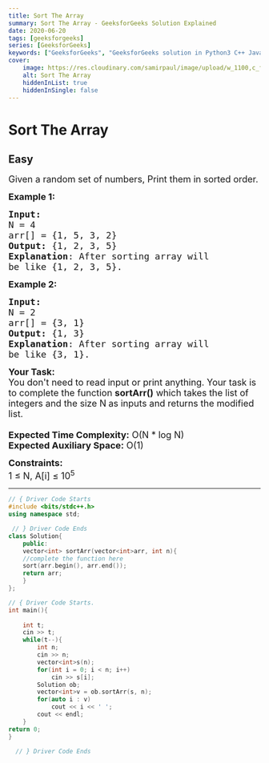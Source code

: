 ```yaml
---
title: Sort The Array
summary: Sort The Array - GeeksforGeeks Solution Explained
date: 2020-06-20
tags: [geeksforgeeks]
series: [GeeksforGeeks]
keywords: ["GeeksforGeeks", "GeeksforGeeks solution in Python3 C++ Java", "Sort The Array Solution Explained"]
cover:
    image: https://res.cloudinary.com/samirpaul/image/upload/w_1100,c_fit,co_rgb:FFFFFF,l_text:Arial_75_bold:Sort The Array - Solution Explained/problem-solving.webp
    alt: Sort The Array
    hiddenInList: true
    hiddenInSingle: false
---
```



# Sort The Array
## Easy
<div class="problem-statement">
                <p></p><p><span style="font-size:18px">Given a random set of numbers, Print them in sorted order.</span></p>

<p><strong><span style="font-size:18px">Example 1:</span></strong></p>

<pre><span style="font-size:18px"><strong>Input:</strong>
N = 4
arr[] = {1, 5, 3, 2}
<strong>Output:</strong> {1, 2, 3, 5}
<strong>Explanation</strong>: After sorting array will 
be like {1, 2, 3, 5}.</span></pre>

<p><span style="font-size:18px"><strong>Example 2:</strong></span></p>

<pre><span style="font-size:18px"><strong>Input:</strong>
N = 2
arr[] = {3, 1}
<strong>Output:</strong> {1, 3}
<strong>Explanation</strong>: After sorting array will
be like {3, 1}.</span></pre>

<p><span style="font-size:18px"><strong>Your Task:&nbsp;&nbsp;</strong><br>
You don't need to read input or print anything. Your task is to complete the function&nbsp;<strong>sortArr()</strong>&nbsp;which takes the list of integers and the size N<strong>&nbsp;</strong>as inputs and returns the modified list.<br>
<br>
<strong>Expected Time Complexity:</strong>&nbsp;O(N * log N)<br>
<strong>Expected Auxiliary Space:</strong>&nbsp;O(1)</span></p>

<p><span style="font-size:18px"><strong>Constraints:</strong><br>
1 ≤ N, A[i] ≤ 10<sup>5</sup></span></p>
 <p></p>
            </div>

---




```cpp
// { Driver Code Starts
#include <bits/stdc++.h>
using namespace std;

 // } Driver Code Ends
class Solution{
    public:
    vector<int> sortArr(vector<int>arr, int n){
    //complete the function here
    sort(arr.begin(), arr.end());
    return arr;
    }
};

// { Driver Code Starts.
int main(){
    
    int t;
    cin >> t;
    while(t--){
        int n;
        cin >> n;
        vector<int>s(n);
        for(int i = 0; i < n; i++)
            cin >> s[i];
        Solution ob;
        vector<int>v = ob.sortArr(s, n);
        for(auto i : v)
            cout << i << ' ';
        cout << endl;
    }
return 0;
}

  // } Driver Code Ends
```
